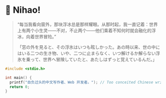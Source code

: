 # 🙋 Nihao!

> “每当我看向窗外，那块浮冰总是那样耀眼。从那时起，我一直记着：世界上有两个小生灵——不对，不止两个——他们乘着不知何时就会融化的浮冰，向着世界冒险。”
>
> 「窓の外を見ると、その浮氷はいつも眩しかった。あの時以来、世の中にはいる二つの生き物、いや、二つに止まらなく、いつ解けるか解らない浮氷を乗って、世界へ冒険していたと、あたしはずっと覚えているんだ。」

```cpp
#include <stdio.h>

int main() {
  printf("自负过头的中文写作者、Web 开发者。"); // Too conceited Chinese writer and Web developer.
  return 0;
}
```
